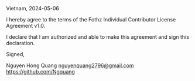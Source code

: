 Vietnam, 2024-05-06

I hereby agree to the terms of the Fothz Individual Contributor License
Agreement v1.0.

I declare that I am authorized and able to make this agreement and sign this
declaration.

Signed,

Nguyen Hong Quang nguyenquang2796@gmail.com https://github.com/Ngquang
